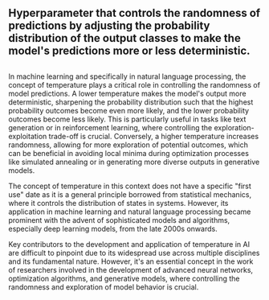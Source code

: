 ## Hyperparameter that controls the randomness of predictions by adjusting the probability distribution of the output classes to make the model's predictions more or less deterministic.
##

In machine learning and specifically in natural language processing, the concept of temperature plays a critical role in controlling the randomness of model predictions. A lower temperature makes the model's output more deterministic, sharpening the probability distribution such that the highest probability outcomes become even more likely, and the lower probability outcomes become less likely. This is particularly useful in tasks like text generation or in reinforcement learning, where controlling the exploration-exploitation trade-off is crucial. Conversely, a higher temperature increases randomness, allowing for more exploration of potential outcomes, which can be beneficial in avoiding local minima during optimization processes like simulated annealing or in generating more diverse outputs in generative models.

The concept of temperature in this context does not have a specific "first use" date as it is a general principle borrowed from statistical mechanics, where it controls the distribution of states in systems. However, its application in machine learning and natural language processing became prominent with the advent of sophisticated models and algorithms, especially deep learning models, from the late 2000s onwards.

Key contributors to the development and application of temperature in AI are difficult to pinpoint due to its widespread use across multiple disciplines and its fundamental nature. However, it's an essential concept in the work of researchers involved in the development of advanced neural networks, optimization algorithms, and generative models, where controlling the randomness and exploration of model behavior is crucial.